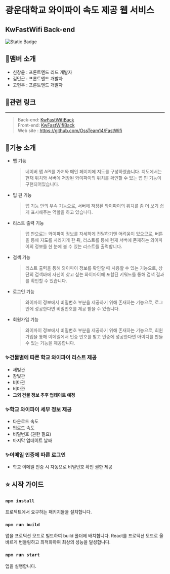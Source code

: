 # 광운대학교 와이파이 속도 제공 웹 서비스

## KwFastWifi Back-end

![Static Badge](https://img.shields.io/badge/verson-1.0.1-blue)

## 👥맴버 소개
- 신창윤 : 프론트엔드 리드 개발자
- 김민곤 : 프론트엔드 개발자
- 고현우 : 프론트엔드 개발자

## 🔗관련 링크

---
> Back-end: [KwFastWifiBack](https://github.com/OssTeam14/FastWifi_Backend)   
Front-end: [KwFastWifiBack](https://github.com/OssTeam14/FastWifi_Front)   
Web site : <https://github.com/OssTeam14/FastWifi>

## 🔎기능 소개
* 맵 기능
  > 네이버 맵 API를 가져와 메인 페이지에 지도를 구성하였습니다. 지도에서는 현재 위치와 서버에 저장된 와이파이의 위치를 확인할 수 있는 맵 핀 기능이 구현되어있습니다.
* 밉 핀 기능
  > 맵 기능 안의 부속 기능으로, 서버에 저장된 와이파이의 위치를 좀 더 보기 쉽게 표시해주는 역할을 하고 있습니다.
* 리스트 출력 기능
  > 맵 만으로는 와이파이 정보를 자세하게 전달하기엔 어려움이 있으므로, 버튼을 통해 지도를 사라지게 한 뒤, 리스트를 통해 현재 서버에 존재하는 와이파이의 정보를 한 눈에 볼 수 있는 리스트를 출력합니다.
* 검색 기능
  > 리스트 출력을 통해 와이파이 정보를 확인할 때 사용할 수 있는 기능으로, 상단의 검색바에 자신이 찾고 싶는 와이파이에 포함된 키워드를 통해 검색 결과를 확인할 수 있습니다.
* 로그인 기능
  > 와이파이 정보에서 비밀번호 부분을 제공하기 위해 존재하는 기능으로, 로그인에 성공한다면 비밀번호를 제공 받을 수 있습니다.
* 회원가입 기능
  > 와이파이 정보에서 비밀번호 부분을 제공하기 위해 존재하는 기능으로, 회원가입을 통해 이메일에서 인증 번호를 받고 인증에 성공한다면 아이디를 만들 수 있는 기능을 제공합니다.

### ✨건물별에 따른 학교 와이파이 리스트 제공
  * 새빛관
  * 참빛관
  * 비마관
  * 비마관
  * **그외 건물 정보 추후 업데이트 예정**

### ✨학교 와이파이 세부 정보 제공
  * 다운로드 속도
  * 업로드 속도
  * 비밀번호 (권한 필요)
  * 마지막 업데이트 날짜 

### ✨이메일 인증에 따른 로그인
  * 학교 이메일 인증 시 자동으로 비밀번호 확인 권한 제공


## ⭐ 시작 가이드

### `npm install`

프로젝트에서 요구하는 패키지들을 설치합니다.

### `npm run build`

앱을 프로덕션 모드로 빌드하여 build 폴더에 배치합니다. React를 프로덕션 모드로 올바르게 번들링하고 최적화하여 최상의 성능을 달성합니다.

### `npm run start`

앱을 실행합니다. 
